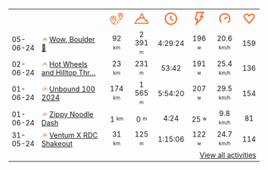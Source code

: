 <table>
    <tr>
        <th></th>
        <th></th>
        <th align="center"><img src="https://raw.githubusercontent.com/robiningelbrecht/strava-activities/master/public/distance.svg" width="30" alt="distance" title="distance"/></th>
        <th align="center"><img src="https://raw.githubusercontent.com/robiningelbrecht/strava-activities/master/public/elevation.svg" width="30" alt="elevation" title="elevation"/></th>
        <th align="center"><img src="https://raw.githubusercontent.com/robiningelbrecht/strava-activities/master/public/time.svg" width="30" alt="time" title="time"/></th>
        <th align="center"><img src="https://raw.githubusercontent.com/robiningelbrecht/strava-activities/master/public/average-watt.svg" width="30" alt="average watts" title="average watts"/></th>
        <th align="center"><img src="https://raw.githubusercontent.com/robiningelbrecht/strava-activities/master/public/average-speed.svg" width="30" alt="average speed" title="average speed"/></th>
        <th align="center"><img src="https://raw.githubusercontent.com/robiningelbrecht/strava-activities/master/public/heart-rate.svg" width="30" alt="average heart rate" title="average heart rate"/></th>
    </tr>
            <tr>
            <td>05-06-24</td>
            <td>
                <img src="https://raw.githubusercontent.com/robiningelbrecht/strava-activities/master/public/activity-ride.svg" width="12" alt="Wow, Boulder 🥰" title="Wow, Boulder 🥰"/>
<a href="https://www.strava.com/activities/11582396850" title="Kcal: 3531 | Gear: None ">Wow, Boulder 🥰</a>
            </td>
            <td align="center">92 <sup><sub>km</sub></sup></td>
            <td align="center">2 391 <sup><sub>m</sub></sup></td>
            <td align="center">4:29:24</td>
            <td align="center">196 <sup><sub>w</sub></sup></td>
            <td align="center">20.6 <sup><sub>km/h</sub></sup></td>
            <td align="center">159</td>
        </tr>
            <tr>
            <td>02-06-24</td>
            <td>
                <img src="https://raw.githubusercontent.com/robiningelbrecht/strava-activities/master/public/activity-ride.svg" width="12" alt="Hot Wheels and Hilltop Thrills" title="Hot Wheels and Hilltop Thrills"/>
<a href="https://www.strava.com/activities/11557458014" title="Kcal: 678 | Gear: None ">Hot Wheels and Hilltop Thr...</a>
            </td>
            <td align="center">23 <sup><sub>km</sub></sup></td>
            <td align="center">231 <sup><sub>m</sub></sup></td>
            <td align="center">53:42</td>
            <td align="center">191 <sup><sub>w</sub></sup></td>
            <td align="center">25.4 <sup><sub>km/h</sub></sup></td>
            <td align="center">136</td>
        </tr>
            <tr>
            <td>01-06-24</td>
            <td>
                <img src="https://raw.githubusercontent.com/robiningelbrecht/strava-activities/master/public/activity-ride.svg" width="12" alt="Unbound 100 2024" title="Unbound 100 2024"/>
<a href="https://www.strava.com/activities/11550173046" title="Kcal: 4917 | Gear: None ">Unbound 100 2024</a>
            </td>
            <td align="center">174 <sup><sub>km</sub></sup></td>
            <td align="center">1 565 <sup><sub>m</sub></sup></td>
            <td align="center">5:54:20</td>
            <td align="center">207 <sup><sub>w</sub></sup></td>
            <td align="center">29.5 <sup><sub>km/h</sub></sup></td>
            <td align="center">154</td>
        </tr>
            <tr>
            <td>01-06-24</td>
            <td>
                <img src="https://raw.githubusercontent.com/robiningelbrecht/strava-activities/master/public/activity-ride.svg" width="12" alt="Zippy Noodle Dash" title="Zippy Noodle Dash"/>
<a href="https://www.strava.com/activities/11547049207" title="Kcal: 12 | Gear: None ">Zippy Noodle Dash</a>
            </td>
            <td align="center">1 <sup><sub>km</sub></sup></td>
            <td align="center">0 <sup><sub>m</sub></sup></td>
            <td align="center">4:24</td>
            <td align="center">25 <sup><sub>w</sub></sup></td>
            <td align="center">9.8 <sup><sub>km/h</sub></sup></td>
            <td align="center">81</td>
        </tr>
            <tr>
            <td>31-05-24</td>
            <td>
                <img src="https://raw.githubusercontent.com/robiningelbrecht/strava-activities/master/public/activity-ride.svg" width="12" alt="Ventum X RDC Shakeout" title="Ventum X RDC Shakeout"/>
<a href="https://www.strava.com/activities/11542066192" title="Kcal: 660 | Gear: None ">Ventum X RDC Shakeout</a>
            </td>
            <td align="center">31 <sup><sub>km</sub></sup></td>
            <td align="center">125 <sup><sub>m</sub></sup></td>
            <td align="center">1:15:06</td>
            <td align="center">122 <sup><sub>w</sub></sup></td>
            <td align="center">24.7 <sup><sub>km/h</sub></sup></td>
            <td align="center">114</td>
        </tr>
                <tr>
            <td colspan="8" align="right"><a href="https://github.com/robiningelbrecht/strava-activities#activities">View all activities</a></td>
        </tr>
    </table>
